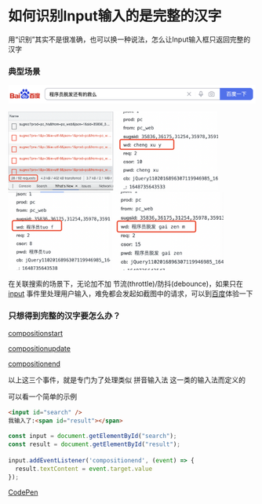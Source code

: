 # 如何识别Input输入的是完整的汉字

用“识别”其实不是很准确，也可以换一种说法，怎么让Input输入框只返回完整的汉字

### 典型场景
![百度搜索示例](https://github.com/guanyx/fe_notes/blob/main/images/2022.03.31%E7%99%BE%E5%BA%A6%E6%90%9C%E7%B4%A2%E7%A4%BA%E4%BE%8B.png?raw=true)

<img alt="百度关联联想请求数" src="https://github.com/guanyx/fe_notes/blob/main/images/2022.03.31%E7%99%BE%E5%BA%A6%E5%85%B3%E8%81%94%E8%81%94%E6%83%B3%E8%AF%B7%E6%B1%82%E6%95%B0.png?raw=true" height="160px" /> <img alt="百度关联联想请求示例1" src="https://github.com/guanyx/fe_notes/blob/main/images/2022.03.31%E7%99%BE%E5%BA%A6%E5%85%B3%E8%81%94%E8%81%94%E6%83%B3%E8%AF%B7%E6%B1%82%E7%A4%BA%E4%BE%8B1.png?raw=true" height="160px" /> <img alt="百度关联联想请求示例2" src="https://github.com/guanyx/fe_notes/blob/main/images/2022.03.31%E7%99%BE%E5%BA%A6%E5%85%B3%E8%81%94%E8%81%94%E6%83%B3%E8%AF%B7%E6%B1%82%E7%A4%BA%E4%BE%8B2.png?raw=true" height="160px" /> <img alt="百度关联联想请求示例3" src="https://github.com/guanyx/fe_notes/blob/main/images/2022.03.31%E7%99%BE%E5%BA%A6%E5%85%B3%E8%81%94%E8%81%94%E6%83%B3%E8%AF%B7%E6%B1%82%E7%A4%BA%E4%BE%8B3.png?raw=true" height="160px" />

在关联搜索的场景下，无论加不加 节流(throttle)/防抖(debounce)，如果只在 [input](https://developer.mozilla.org/zh-CN/docs/Web/API/HTMLElement/input_event) 事件里处理用户输入，难免都会发起如截图中的请求，可以到[百度](https://www.baidu.com/)体验一下

### 只想得到完整的汉字要怎么办？
[compositionstart](https://developer.mozilla.org/en-US/docs/Web/API/Element/compositionstart_event)

[compositionupdate](https://developer.mozilla.org/en-US/docs/Web/API/Element/compositionupdate_event)

[compositionend](https://developer.mozilla.org/en-US/docs/Web/API/Element/compositionend_event)

以上这三个事件，就是专门为了处理类似 拼音输入法 这一类的输入法而定义的

可以看一个简单的示例

```html
<input id="search" />
我输入了:<span id="result"></span>
```

```js
const input = document.getElementById("search");
const result = document.getElementById("result");

input.addEventListener('compositionend', (event) => {
  result.textContent = event.target.value
});
```

[CodePen](https://codepen.io/guanyx/pen/PoEJNzE)



